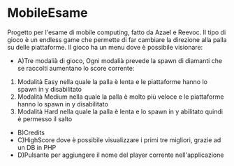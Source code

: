 # MobileEsame
Progetto per l'esame di mobile computing, fatto da Azael e Reevoc. 
Il tipo di gioco è un endless game che permette di far cambiare la direzione alla palla su delle piattaforme.
Il gioco ha un menu dove è possibile visionare:
* A)Tre modalià di gioco, Ogni modalià prevede la spawn di diamanti che se raccolti aumentano lo score corrente:
1.   Modalità Easy nella quale la palla è lenta e le piattaforme hanno lo spawn in y disabilitato	 
1.   Modalità Medium nella quale la palla è molto più veloce e le piattaforme hanno lo spawn in y disabilitato	
1.   Modalità Hard nella quale la palla è lenta e lo spawn in y abilitato quindi è permesso il salto
* B)Credits
* C)HighScore dove è possibile visualizzare i primi tre migliori, grazie ad un DB in PHP
* D)Pulsante per aggiungere il nome del player corrente nell'applicazione
